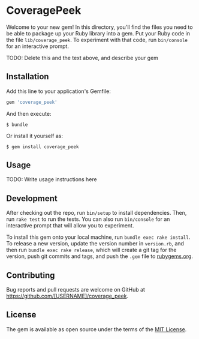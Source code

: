 # CoveragePeek

Welcome to your new gem! In this directory, you'll find the files you need to be able to package up your Ruby library into a gem. Put your Ruby code in the file `lib/coverage_peek`. To experiment with that code, run `bin/console` for an interactive prompt.

TODO: Delete this and the text above, and describe your gem

## Installation

Add this line to your application's Gemfile:

```ruby
gem 'coverage_peek'
```

And then execute:

    $ bundle

Or install it yourself as:

    $ gem install coverage_peek

## Usage

TODO: Write usage instructions here

## Development

After checking out the repo, run `bin/setup` to install dependencies. Then, run `rake test` to run the tests. You can also run `bin/console` for an interactive prompt that will allow you to experiment.

To install this gem onto your local machine, run `bundle exec rake install`. To release a new version, update the version number in `version.rb`, and then run `bundle exec rake release`, which will create a git tag for the version, push git commits and tags, and push the `.gem` file to [rubygems.org](https://rubygems.org).

## Contributing

Bug reports and pull requests are welcome on GitHub at https://github.com/[USERNAME]/coverage_peek.


## License

The gem is available as open source under the terms of the [MIT License](http://opensource.org/licenses/MIT).

